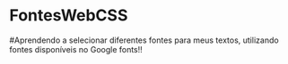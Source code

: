 # FontesWebCSS
#Aprendendo a selecionar diferentes fontes para meus textos, utilizando fontes disponíveis no Google fonts!!
